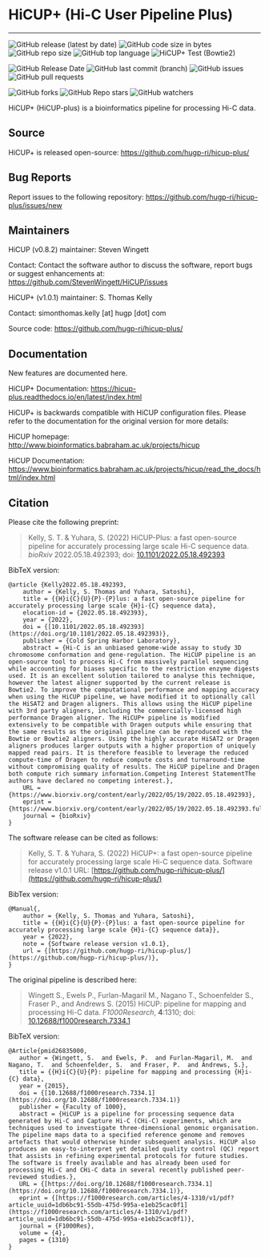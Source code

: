 # HiCUP+ (Hi-C User Pipeline Plus)
--------------------------

![GitHub release (latest by date)](https://img.shields.io/github/v/release/hugp-ri/hicup-plus?label=GitHub%20release)
![GitHub code size in bytes](https://img.shields.io/github/languages/code-size/hugp-ri/hicup-plus)
![GitHub repo size](https://img.shields.io/github/repo-size/hugp-ri/hicup-plus)
![GitHub top language](https://img.shields.io/github/languages/top/hugp-ri/hicup-plus)
![HiCUP+ Test (Bowtie2)](https://github.com/hugp-ri/hicup-plus/actions/workflows/main.yml/badge.svg)

![GitHub Release Date](https://img.shields.io/github/release-date/hugp-ri/hicup-plus)
![GitHub last commit (branch)](https://img.shields.io/github/last-commit/hugp-ri/hicup-plus/master)
![GitHub issues](https://img.shields.io/github/issues/hugp-ri/hicup-plus)
![GitHub pull requests](https://img.shields.io/github/issues-pr/hugp-ri/hicup-plus)

![GitHub forks](https://img.shields.io/github/forks/hugp-ri/hicup-plus?style=social)
![GitHub Repo stars](https://img.shields.io/github/stars/hugp-ri/hicup-plus?style=social)
![GitHub watchers](https://img.shields.io/github/watchers/hugp-ri/hicup-plus?style=social)

HiCUP+ (HiCUP-plus) is a bioinformatics pipeline for processing Hi-C data. 

## Source

HiCUP+ is released open-source:
https://github.com/hugp-ri/hicup-plus/

## Bug Reports

Report issues to the following repository:
https://github.com/hugp-ri/hicup-plus/issues/new

## Maintainers

HiCUP (v0.8.2) maintainer: Steven Wingett

Contact:
Contact the software author to discuss the software, report bugs or suggest enhancements at:
https://github.com/StevenWingett/HiCUP/issues

HiCUP+ (v1.0.1) maintainer: S. Thomas Kelly

Contact:
simonthomas.kelly [at] hugp [dot] com

Source code:
https://github.com/hugp-ri/hicup-plus/


## Documentation

New features are documented here.

HiCUP+ Documentation:
https://hicup-plus.readthedocs.io/en/latest/index.html

HiCUP+ is backwards compatible with HiCUP configuration files. 
Please refer to the documentation for the original version for more details:

HiCUP homepage:
http://www.bioinformatics.babraham.ac.uk/projects/hicup

HiCUP Documentation:
https://www.bioinformatics.babraham.ac.uk/projects/hicup/read_the_docs/html/index.html

## Citation

Please cite the following preprint:

> Kelly, S. T. & Yuhara, S. (2022) HiCUP-Plus: a fast open-source pipeline for accurately processing large scale Hi-C sequence data.
> _bioRxiv_ 2022.05.18.492393; doi: [10.1101/2022.05.18.492393](https://doi.org/10.1101/2022.05.18.492393)

BibTeX version:

```
@article {Kelly2022.05.18.492393,
    author = {Kelly, S. Thomas and Yuhara, Satoshi},
    title = {{H}i{C}{U}{P}-{P}lus: a fast open-source pipeline for accurately processing large scale {H}i-{C} sequence data},
    elocation-id = {2022.05.18.492393},
    year = {2022},
    doi = {[10.1101/2022.05.18.492393](https://doi.org/10.1101/2022.05.18.492393)},
    publisher = {Cold Spring Harbor Laboratory},
    abstract = {Hi-C is an unbiased genome-wide assay to study 3D chromosome conformation and gene-regulation. The HiCUP pipeline is an open-source tool to process Hi-C from massively parallel sequencing while accounting for biases specific to the restriction enzyme digests used. It is an excellent solution tailored to analyse this technique, however the latest aligner supported by the current release is Bowtie2. To improve the computational performance and mapping accuracy when using the HiCUP pipeline, we have modified it to optionally call the HiSAT2 and Dragen aligners. This allows using the HiCUP pipeline with 3rd party aligners, including the commercially-licensed high performance Dragen aligner. The HiCUP+ pipeline is modified extensively to be compatible with Dragen outputs while ensuring that the same results as the original pipeline can be reproduced with the Bowtie or Bowtie2 aligners. Using the highly accurate HiSAT2 or Dragen aligners produces larger outputs with a higher proportion of uniquely mapped read pairs. It is therefore feasible to leverage the reduced compute-time of Dragen to reduce compute costs and turnaround-time without compromising quality of results. The HiCUP pipeline and Dragen both compute rich summary information.Competing Interest StatementThe authors have declared no competing interest.},
    URL = {https://www.biorxiv.org/content/early/2022/05/19/2022.05.18.492393},
    eprint = {https://www.biorxiv.org/content/early/2022/05/19/2022.05.18.492393.full.pdf},
    journal = {bioRxiv}
}
```

The software release can be cited as follows:

> Kelly, S. T. & Yuhara, S. (2022) HiCUP+: a fast open-source pipeline for accurately processing large scale Hi-C sequence data.
> Software release v1.0.1 URL: [https://github.com/hugp-ri/hicup-plus/](https://github.com/hugp-ri/hicup-plus/)

BibTex version:

```
@Manual{,
    author = {Kelly, S. Thomas and Yuhara, Satoshi},
    title = {{H}i{C}{U}{P}-{P}lus: a fast open-source pipeline for accurately processing large scale {H}i-{C} sequence data}},
    year = {2022},
    note = {Software release version v1.0.1},
    url = {[https://github.com/hugp-ri/hicup-plus/](https://github.com/hugp-ri/hicup-plus/)},
}
```

The original pipeline is described here:

> Wingett S., Ewels P., Furlan-Magaril M., Nagano T., Schoenfelder S., Fraser P., and Andrews S. (2015)
> HiCUP: pipeline for mapping and processing Hi-C data.
> _F1000Research_, **4**:1310; doi: [10.12688/f1000research.7334.1](https://doi.org/10.12688/f1000research.7334.1)

BibTeX version:

```
@Article{pmid26835000,
   author = {Wingett, S.  and Ewels, P.  and Furlan-Magaril, M.  and Nagano, T.  and Schoenfelder, S.  and Fraser, P.  and Andrews, S.},
   title = {{H}i{C}{U}{P}: pipeline for mapping and processing {H}i-{C} data},
   year = {2015},
   doi = {[10.12688/f1000research.7334.1](https://doi.org/10.12688/f1000research.7334.1)}
   publisher = {Faculty of 1000},
   abstract = {HiCUP is a pipeline for processing sequence data generated by Hi-C and Capture Hi-C (CHi-C) experiments, which are techniques used to investigate three-dimensional genomic organisation. The pipeline maps data to a specified reference genome and removes artefacts that would otherwise hinder subsequent analysis. HiCUP also produces an easy-to-interpret yet detailed quality control (QC) report that assists in refining experimental protocols for future studies. The software is freely available and has already been used for processing Hi-C and CHi-C data in several recently published peer-reviewed studies.},
   URL = {[https://doi.org/10.12688/f1000research.7334.1](https://doi.org/10.12688/f1000research.7334.1)},
   eprint = {[https://f1000research.com/articles/4-1310/v1/pdf?article_uuid=1db6bc91-55db-475d-995a-e1eb25cac0f1](https://f1000research.com/articles/4-1310/v1/pdf?article_uuid=1db6bc91-55db-475d-995a-e1eb25cac0f1)},
   journal = {F1000Res},
   volume = {4},
   pages = {1310}
}
```
